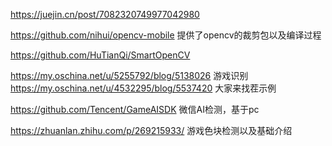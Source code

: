 https://juejin.cn/post/7082320749977042980


https://github.com/nihui/opencv-mobile  提供了opencv的裁剪包以及编译过程


https://github.com/HuTianQi/SmartOpenCV








https://my.oschina.net/u/5255792/blog/5138026
游戏识别
https://my.oschina.net/u/4532295/blog/5537420 大家来找茬示例


https://github.com/Tencent/GameAISDK   微信AI检测，基于pc

https://zhuanlan.zhihu.com/p/269215933/ 游戏色块检测以及基础介绍